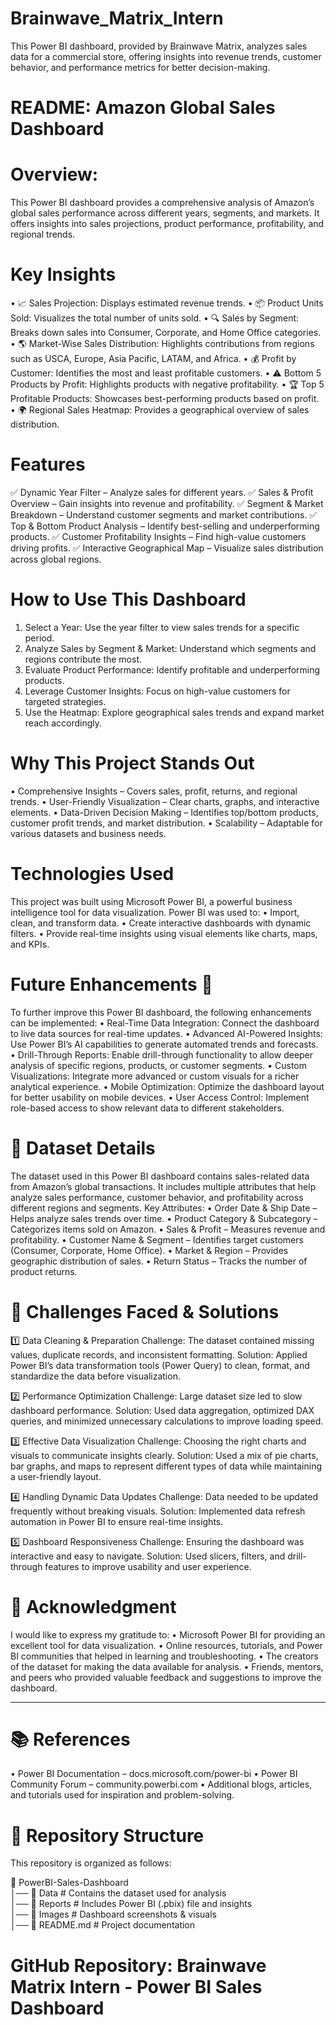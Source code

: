 # Brainwave_Matrix_Intern
This Power BI dashboard, provided by Brainwave Matrix, analyzes sales data for a commercial store, offering insights into revenue trends, customer behavior, and performance metrics for better decision-making.





# README: Amazon Global Sales Dashboard
# Overview:
This Power BI dashboard provides a comprehensive analysis of Amazon’s global sales performance across different years, segments, and markets. It offers insights into sales projections, product performance, profitability, and regional trends.
# Key Insights 
•	📈 Sales Projection: Displays estimated revenue trends.
•	📦 Product Units Sold: Visualizes the total number of units sold.
•	🔍 Sales by Segment: Breaks down sales into Consumer, Corporate, and Home Office categories.
•	🌎 Market-Wise Sales Distribution: Highlights contributions from regions such as USCA, Europe, Asia Pacific, LATAM, and Africa.
•	💰 Profit by Customer: Identifies the most and least profitable customers.
•	⚠ Bottom 5 Products by Profit: Highlights products with negative profitability.
•	🏆 Top 5 Profitable Products: Showcases best-performing products based on profit.
•	🌍 Regional Sales Heatmap: Provides a geographical overview of sales distribution.
# Features
✅ Dynamic Year Filter – Analyze sales for different years.
✅ Sales & Profit Overview – Gain insights into revenue and profitability.
✅ Segment & Market Breakdown – Understand customer segments and market contributions.
✅ Top & Bottom Product Analysis – Identify best-selling and underperforming products.
✅ Customer Profitability Insights – Find high-value customers driving profits.
✅ Interactive Geographical Map – Visualize sales distribution across global regions.
# How to Use This Dashboard
1.	Select a Year: Use the year filter to view sales trends for a specific period.
2.	Analyze Sales by Segment & Market: Understand which segments and regions contribute the most.
3.	Evaluate Product Performance: Identify profitable and underperforming products.
4.	Leverage Customer Insights: Focus on high-value customers for targeted strategies.
5.	Use the Heatmap: Explore geographical sales trends and expand market reach accordingly.



# Why This Project Stands Out
•	Comprehensive Insights – Covers sales, profit, returns, and regional trends.
•	User-Friendly Visualization – Clear charts, graphs, and interactive elements.
•	Data-Driven Decision Making – Identifies top/bottom products, customer profit trends, and market distribution.
•	Scalability – Adaptable for various datasets and business needs.


# Technologies Used
This project was built using Microsoft Power BI, a powerful business intelligence tool for data visualization. Power BI was used to:
•	Import, clean, and transform data.
•	Create interactive dashboards with dynamic filters.
•	Provide real-time insights using visual elements like charts, maps, and KPIs.


# Future Enhancements 🚀
To further improve this Power BI dashboard, the following enhancements can be implemented:
•	Real-Time Data Integration: Connect the dashboard to live data sources for real-time updates.
•	Advanced AI-Powered Insights: Use Power BI’s AI capabilities to generate automated trends and forecasts.
•	Drill-Through Reports: Enable drill-through functionality to allow deeper analysis of specific regions, products, or customer segments.
•	Custom Visualizations: Integrate more advanced or custom visuals for a richer analytical experience.
•	Mobile Optimization: Optimize the dashboard layout for better usability on mobile devices.
•	User Access Control: Implement role-based access to show relevant data to different stakeholders.


# 📂 Dataset Details
The dataset used in this Power BI dashboard contains sales-related data from Amazon’s global transactions. It includes multiple attributes that help analyze sales performance, customer behavior, and profitability across different regions and segments.
Key Attributes:
•	Order Date & Ship Date – Helps analyze sales trends over time.
•	Product Category & Subcategory – Categorizes items sold on Amazon.
•	Sales & Profit – Measures revenue and profitability.
•	Customer Name & Segment – Identifies target customers (Consumer, Corporate, Home Office).
•	Market & Region – Provides geographic distribution of sales.
•	Return Status – Tracks the number of product returns.


# 🚧 Challenges Faced & Solutions
1️⃣ Data Cleaning & Preparation
Challenge: The dataset contained missing values, duplicate records, and inconsistent formatting.
Solution: Applied Power BI’s data transformation tools (Power Query) to clean, format, and standardize the data before visualization.

2️⃣ Performance Optimization
Challenge: Large dataset size led to slow dashboard performance.
Solution: Used data aggregation, optimized DAX queries, and minimized unnecessary calculations to improve loading speed.

3️⃣ Effective Data Visualization
Challenge: Choosing the right charts and visuals to communicate insights clearly.
Solution: Used a mix of pie charts, bar graphs, and maps to represent different types of data while maintaining a user-friendly layout.

4️⃣ Handling Dynamic Data Updates
Challenge: Data needed to be updated frequently without breaking visuals.
Solution: Implemented data refresh automation in Power BI to ensure real-time insights.

5️⃣ Dashboard Responsiveness
Challenge: Ensuring the dashboard was interactive and easy to navigate.
Solution: Used slicers, filters, and drill-through features to improve usability and user experience.



# 🙏 Acknowledgment
I would like to express my gratitude to:
•	Microsoft Power BI for providing an excellent tool for data visualization.
•	Online resources, tutorials, and Power BI communities that helped in learning and troubleshooting.
•	The creators of the dataset for making the data available for analysis.
•	Friends, mentors, and peers who provided valuable feedback and suggestions to improve the dashboard.
________________________________________
# 📚 References
•	Power BI Documentation – docs.microsoft.com/power-bi
•	Power BI Community Forum – community.powerbi.com
•	Additional blogs, articles, and tutorials used for inspiration and problem-solving.


# 📁 Repository Structure
This repository is organized as follows:

📂 PowerBI-Sales-Dashboard  
│── 📁 Data                # Contains the dataset used for analysis  
│── 📁 Reports             # Includes Power BI (.pbix) file and insights  
│── 📂 Images              # Dashboard screenshots & visuals  
│── 📄 README.md           # Project documentation  

# GitHub Repository: Brainwave Matrix Intern - Power BI Sales Dashboard

